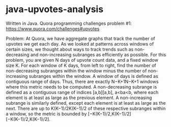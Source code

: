 # java-upvotes-analysis

Written in Java.
Quora programming challenges problem #1: https://www.quora.com/challenges#upvotes

Problem: At Quora, we have aggregate graphs that track the number of upvotes we get each day.
As we looked at patterns across windows of certain sizes, we thought about ways to track trends
such as non-decreasing and non-increasing subranges as efficiently as possible. For this problem,
you are given N days of upvote count data, and a fixed window size K. For each window of K days,
from left to right, find the number of non-decreasing subranges within the window minus the number
of non-increasing subranges within the window. A window of days is defined as contiguous range of
days. Thus, there are exactly N−K+1N−K+1 windows where this metric needs to be computed.
A non-decreasing subrange is defined as a contiguous range of indices [a,b][a,b], a<ba<b,
where each element is at least as large as the previous element. A non-increasing subrange is
similarly defined, except each element is at least as large as the next. There are up to K(K−1)/2K(K−1)/2
of these respective subranges within a window, so the metric is bounded by [−K(K−1)/2,K(K−1)/2][−K(K−1)/2,K(K−1)/2].
